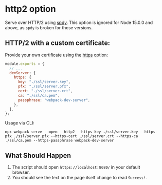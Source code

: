 # http2 option

Serve over HTTP/2 using [spdy](https://www.npmjs.com/package/spdy). This option is ignored for Node 15.0.0 and above, as `spdy` is broken for those versions.

## HTTP/2 with a custom certificate:

Provide your own certificate using the [https](https://webpack.js.org/configuration/dev-server/#devserverhttps) option:

```js
module.exports = {
  // ...
  devServer: {
    https: {
      key: "./ssl/server.key",
      pfx: "./ssl/server.pfx",
      cert: "./ssl/server.crt",
      ca: "./ssl/ca.pem",
      passphrase: "webpack-dev-server",
    },
  },
};
```

Usage via CLI:

```console
npx webpack serve --open --http2 --https-key ./ssl/server.key --https-pfx ./ssl/server.pfx --https-cert ./ssl/server.crt --https-ca ./ssl/ca.pem --https-passphrase webpack-dev-server
```

## What Should Happen

1. The script should open `https://localhost:8080/` in your default browser.
2. You should see the text on the page itself change to read `Success!`.
